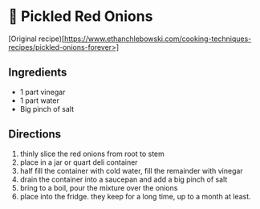 # 🧅 Pickled Red Onions

[Original recipe)[https://www.ethanchlebowski.com/cooking-techniques-recipes/pickled-onions-forever>]

## Ingredients

- 1 part vinegar
- 1 part water
- Big pinch of salt

## Directions

1. thinly slice the red onions from root to stem
2. place in a jar or quart deli container
3. half fill the container with cold water, fill the remainder with vinegar
4. drain the container into a saucepan and add a big pinch of salt
5. bring to a boil, pour the mixture over the onions
6. place into the fridge. they keep for a long time, up to a month at least.
